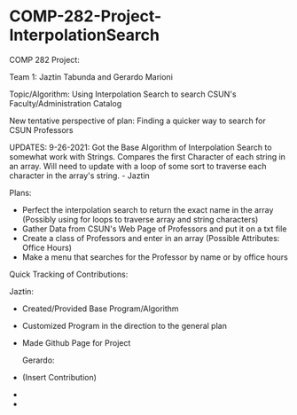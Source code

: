 # COMP-282-Project-InterpolationSearch
COMP 282 Project:

Team 1: Jaztin Tabunda and Gerardo Marioni

Topic/Algorithm: Using Interpolation Search to search CSUN's
Faculty/Administration Catalog

New tentative perspective of plan: Finding a quicker way to search for CSUN Professors


UPDATES:
9-26-2021: 
Got the Base Algorithm of Interpolation Search to somewhat work with Strings. Compares the first Character of each string in an array.
Will need to update with a loop of some sort to traverse each character in the array's string. - Jaztin 




Plans:
- Perfect the interpolation search to return the exact name in the array (Possibly using for loops to traverse array and string characters)
- Gather Data from CSUN's Web Page of Professors and put it on a txt file
- Create a class of Professors and enter in an array (Possible Attributes: Office Hours)
- Make a menu that searches for the Professor by name or by office hours


Quick Tracking of Contributions:
  
  Jaztin:
- Created/Provided Base Program/Algorithm
- Customized Program in the direction to the general plan
- Made Github Page for Project

  Gerardo:
- (Insert Contribution)
-
-


